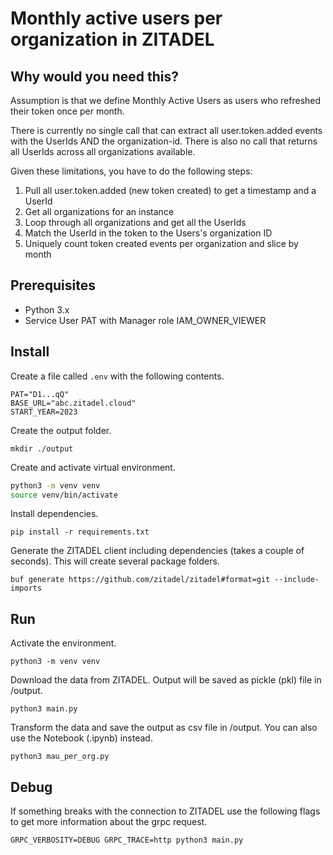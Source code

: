 # Monthly active users per organization in ZITADEL

## Why would you need this?

Assumption is that we define Monthly Active Users as users who refreshed their token once per month.

There is currently no single call that can extract all user.token.added events with the UserIds AND the organization-id.
There is also no call that returns all UserIds across all organizations available.

Given these limitations, you have to do the following steps: 

1. Pull all user.token.added (new token created) to get a timestamp and a UserId
2. Get all organizations for an instance
3. Loop through all organizations and get all the UserIds
4. Match the UserId in the token to the Users's organization ID
5. Uniquely count token created events per organization and slice by month

## Prerequisites

- Python 3.x
- Service User PAT with Manager role IAM_OWNER_VIEWER

## Install

Create a file called `.env` with the following contents.

```text
PAT="D1...qQ"
BASE_URL="abc.zitadel.cloud"
START_YEAR=2023
```

Create the output folder.

`mkdir ./output`

Create and activate virtual environment.

```bash
python3 -m venv venv
source venv/bin/activate
```

Install dependencies.

`pip install -r requirements.txt`

Generate the ZITADEL client including dependencies (takes a couple of seconds).
This will create several package folders.

`buf generate https://github.com/zitadel/zitadel#format=git --include-imports`

## Run

Activate the environment.

`python3 -m venv venv`

Download the data from ZITADEL.
Output will be saved as pickle (pkl) file in /output.

`python3 main.py`

Transform the data and save the output as csv file in /output.
You can also use the Notebook (.ipynb) instead.

`python3 mau_per_org.py`

## Debug

If something breaks with the connection to ZITADEL use the following flags to get more information about the grpc request.

`GRPC_VERBOSITY=DEBUG GRPC_TRACE=http python3 main.py`
